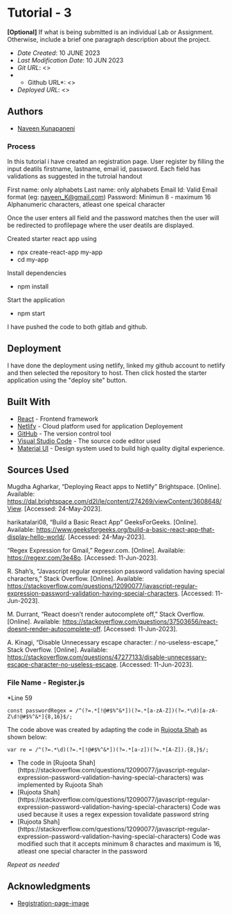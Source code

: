 # Tutorial - 3

**[Optional]** If what is being submitted is an individual Lab or Assignment. Otherwise, include a brief one paragraph description about the project.

* *Date Created*: 10 JUNE 2023
* *Last Modification Date*: 10 JUN 2023
* *Git URL*: <>
* * Github URL*: <>
* *Deployed URL*: <>

## Authors

* [Naveen Kunapaneni](nv676973@dal.ca)


### Process

In this tutorial i have created an registration page. User register by filling the input deatils firstname, lastname, email id, password. Each field has validations as suggested in the tutroial handout 

First name: only alphabets
Last name: only alphabets
Email Id: Valid Email format (eg: naveen_K@gmail.com)
Password: Minimun 8 - maximum 16 Alphanumeric characters, atleast one speical character

Once the user enters all field and the password matches then the user will be redirected to profilepage where the user deatils are displayed.

Created starter react app using
* npx create-react-app my-app
* cd my-app

Install dependencies
* npm install

Start the application 
* npm start

I have pushed the code to both gitlab and github.

## Deployment

I have done the deployment using netlify, linked my github account to netlify and then selected the repository to host. Then click hosted the starter application using the "deploy site" button.

## Built With

* [React](http://www.dropwizard.io/1.0.2/docs/) - Frontend framework
* [Netlify](https://www.netlify.org/) - Cloud platform used for application Deployement
* [GitHub](https://github.com/) - The version control tool
* [Visual Studio Code](https://code.visualstudio.com) - The source code editor used
* [Material UI](https://mui.com/) - Design system used to build high quality digital experience.

## Sources Used

Mugdha Agharkar, “Deploying React apps to Netlify” Brightspace. [Online]. Available: https://dal.brightspace.com/d2l/le/content/274269/viewContent/3608648/View. [Accessed: 24-May-2023].


harikatalari08, “Build a Basic React App” GeeksForGeeks. [Online]. Available: https://www.geeksforgeeks.org/build-a-basic-react-app-that-display-hello-world/. [Accessed: 24-May-2023].

“Regex Expression for Gmail,” Regexr.com. [Online]. Available: https://regexr.com/3e48o. [Accessed: 11-Jun-2023].

R. Shah’s, “Javascript regular expression password validation having special characters,” Stack Overflow. [Online]. Available: https://stackoverflow.com/questions/12090077/javascript-regular-expression-password-validation-having-special-characters. [Accessed: 11-Jun-2023].

M. Durrant, “React doesn’t render autocomplete off,” Stack Overflow. [Online]. Available: https://stackoverflow.com/questions/37503656/react-doesnt-render-autocomplete-off. [Accessed: 11-Jun-2023].

A. Kinagi, “Disable Unnecessary escape character: \/ no-useless-escape,” Stack Overflow. [Online]. Available: https://stackoverflow.com/questions/47277133/disable-unnecessary-escape-character-no-useless-escape. [Accessed: 11-Jun-2023].



### File Name - Register.js

*Line 59 

```
const passwordRegex = /^(?=.*[!@#$%^&*])(?=.*[a-zA-Z])(?=.*\d)[a-zA-Z\d!@#$%^&*]{8,16}$/;

```

The code above was created by adapting the code in [Rujoota Shah](https://stackoverflow.com/questions/12090077/javascript-regular-expression-password-validation-having-special-characters) as shown below: 

```
var re = /^(?=.*\d)(?=.*[!@#$%^&*])(?=.*[a-z])(?=.*[A-Z]).{8,}$/;

```

- <!---How---> The code in [Rujoota Shah](https://stackoverflow.com/questions/12090077/javascript-regular-expression-password-validation-having-special-characters) was implemented by Rujoota Shah
- <!---Why---> [Rujoota Shah](https://stackoverflow.com/questions/12090077/javascript-regular-expression-password-validation-having-special-characters) Code was used because it uses a regex expession tovalidate password string
- <!---How---> [Rujoota Shah](https://stackoverflow.com/questions/12090077/javascript-regular-expression-password-validation-having-special-characters) Code was modified such that it accepts minimum 8 charactes and maximum is 16, atleast one special character in the password

*Repeat as needed*


## Acknowledgments

* [Registration-page-image](https://www.freepik.com/free-photo/individuality-concept-among-paper-planes_19116923.htm#query=landing%20approach&position=43&from_view=keyword&track=ais)
